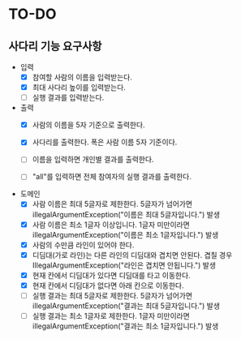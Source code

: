 # TO-DO

## 사다리 기능 요구사항

- 입력
    - [x] 참여할 사람의 이름을 입력받는다. 
    - [x] 최대 사다리 높이를 입력받는다.
    - [ ] 실행 결과를 입력받는다.
  
- 출력
    - [x] 사람의 이름을 5자 기준으로 출력한다.
    - [x] 사다리를 출력한다. 폭은 사람 이름 5자 기준이다.
    - [ ] 이름을 입력하면 개인별 결과를 출력한다.
    - [ ] "all"를 입력하면 전체 참여자의 실행 결과를 출력한다.
  
    
- 도메인
    - [x] 사람 이름은 최대 5글자로 제한한다. 5글자가 넘어가면 illegalArgumentException("이름은 최대 5글자입니다.") 발생
    - [x] 사람 이름은 최소 1글자 이상입니다. 1글자 미만이라면 illegalArgumentException("이름은 최소 1글자입니다.") 발생
    - [x] 사람의 수만큼 라인이 있어야 한다.
    - [x] 디딤대(가로 라인)는 다른 라인의 디딤대와 겹치면 안된다. 겹칠 경우 IllegalArgumentException("라인은 겹치면 안됩니다.") 발생
    - [x] 현재 칸에서 디딤대가 있다면 디딤대를 타고 이동한다. 
    - [x] 현재 칸에서 디딤대가 없다면 아래 칸으로 이동한다.
    - [ ] 실행 결과는 최대 5글자로 제한한다. 5글자가 넘어가면 illegalArgumentException("결과는 최대 5글자입니다.") 발생
    - [ ] 실행 결과는 최소 1글자로 제한한다. 1글자 미만이라면 illegalArgumentException("결과는 최소 1글자입니다.") 발생